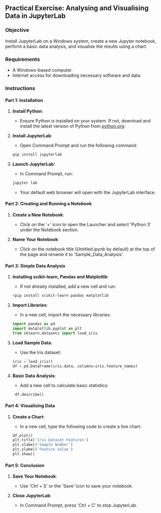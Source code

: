 ## Practical Exercise: Analysing and Visualising Data in JupyterLab

### Objective
Install JupyterLab on a Windows system, create a new Jupyter notebook, perform a basic data analysis, and visualise the results using a chart.

### Requirements
- A Windows-based computer.
- Internet access for downloading necessary software and data.

### Instructions

#### Part 1: Installation
1. **Install Python**:
   - Ensure Python is installed on your system. If not, download and install the latest version of Python from [python.org](https://www.python.org/downloads/windows/).

2. **Install JupyterLab**:
   - Open Command Prompt and run the following command:

	```bash
	pip install jupyterlab     
	```

3. **Launch JupyterLab**:
   - In Command Prompt, run:

	```bash
	jupyter lab
	```

   - Your default web browser will open with the JupyterLab interface.

#### Part 2: Creating and Running a Notebook
1. **Create a New Notebook**:
   - Click on the '+' icon to open the Launcher and select 'Python 3' under the Notebook section.

2. **Name Your Notebook**:
   - Click on the notebook title (Untitled.ipynb by default) at the top of the page and rename it to 'Sample_Data_Analysis'.

#### Part 3: Simple Data Analysis
1. **Installing scikit-learn, Pandas and Matplotlib**:
   - If not already installed, add a new cell and run:

	```bash
	!pip install scikit-learn pandas matplotlib
	```

2. **Import Libraries**:
   - In a new cell, import the necessary libraries:

	```python
	import pandas as pd
	import matplotlib.pyplot as plt
	from sklearn.datasets import load_iris
	```

3. **Load Sample Data**:
   - Use the Iris dataset:
	```python
	iris = load_iris()
	df = pd.DataFrame(iris.data, columns=iris.feature_names)
	```

4. **Basic Data Analysis**:
   - Add a new cell to calculate basic statistics:

	```python
	 df.describe()
	```

#### Part 4: Visualising Data
1. **Create a Chart**:
   - In a new cell, type the following code to create a line chart:

	```python
	df.plot()
	plt.title('Iris Dataset Features')
	plt.xlabel('Sample Number')
	plt.ylabel('Feature Value')
	plt.show()
	```

#### Part 5: Conclusion
1. **Save Your Notebook**:
   - Use 'Ctrl + S' or the 'Save' icon to save your notebook.

2. **Close JupyterLab**:
   - In Command Prompt, press 'Ctrl + C' to stop JupyterLab.
